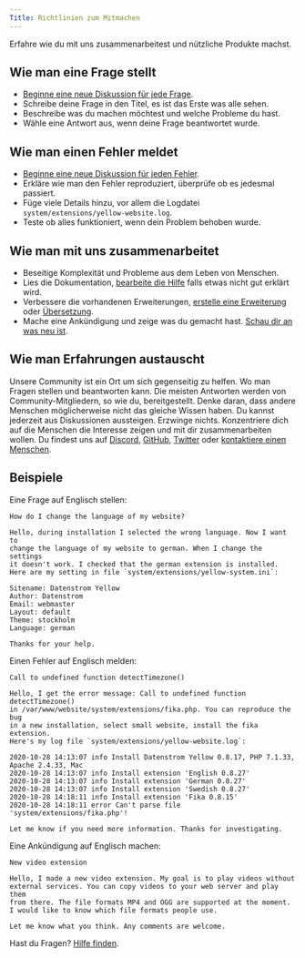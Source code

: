 ```yaml
---
Title: Richtlinien zum Mitmachen
---
```

Erfahre wie du mit uns zusammenarbeitest und nützliche Produkte machst.

## Wie man eine Frage stellt

* [Beginne eine neue Diskussion für jede Frage](https://github.com/datenstrom/yellow/discussions/categories/ask-a-question).
* Schreibe deine Frage in den Titel, es ist das Erste was alle sehen.
* Beschreibe was du machen möchtest und welche Probleme du hast.
* Wähle eine Antwort aus, wenn deine Frage beantwortet wurde.

## Wie man einen Fehler meldet

* [Beginne eine neue Diskussion für jeden Fehler](https://github.com/datenstrom/yellow/discussions/categories/report-a-bug).
* Erkläre wie man den Fehler reproduziert, überprüfe ob es jedesmal passiert.
* Füge viele Details hinzu, vor allem die Logdatei `system/extensions/yellow-website.log`.
* Teste ob alles funktioniert, wenn dein Problem behoben wurde.

## Wie man mit uns zusammenarbeitet

* Beseitige Komplexität und Probleme aus dem Leben von Menschen.
* Lies die Dokumentation, [bearbeite die Hilfe](https://github.com/datenstrom/yellow-extensions/tree/master/source/help/README-de.md) falls etwas nicht gut erklärt wird.
* Verbessere die vorhandenen Erweiterungen, [erstelle eine Erweiterung](https://github.com/datenstrom/yellow-extensions/tree/master/source/publish/README-de.md) oder [Übersetzung](https://github.com/datenstrom/yellow/discussions/522).
* Mache eine Ankündigung und zeige was du gemacht hast. [Schau dir an was neu ist](https://github.com/datenstrom/yellow/discussions/categories/see-what-s-new).

## Wie man Erfahrungen austauscht

Unsere Community ist ein Ort um sich gegenseitig zu helfen. Wo man Fragen stellen und beantworten kann. Die meisten Antworten werden von Community-Mitgliedern, so wie du, bereitgestellt. Denke daran, dass andere Menschen möglicherweise nicht das gleiche Wissen haben. Du kannst jederzeit aus Diskussionen aussteigen. Erzwinge nichts. Konzentriere dich auf die Menschen die Interesse zeigen und mit dir zusammenarbeiten wollen. Du findest uns auf [Discord](https://discord.gg/NYvTETsHS9), [GitHub](https://github.com/datenstrom), [Twitter](https://twitter.com/datenstromnews) oder [kontaktiere einen Menschen](https://datenstrom.se/de/contact/).

## Beispiele

Eine Frage auf Englisch stellen:

```
How do I change the language of my website?

Hello, during installation I selected the wrong language. Now I want to 
change the language of my website to german. When I change the settings 
it doesn't work. I checked that the german extension is installed. 
Here are my setting in file `system/extensions/yellow-system.ini`:

Sitename: Datenstrom Yellow
Author: Datenstrom
Email: webmaster
Layout: default
Theme: stockholm
Language: german

Thanks for your help.
```

Einen Fehler auf Englisch melden:

```
Call to undefined function detectTimezone()

Hello, I get the error message: Call to undefined function detectTimezone() 
in /var/www/website/system/extensions/fika.php. You can reproduce the bug 
in a new installation, select small website, install the fika extension. 
Here's my log file `system/extensions/yellow-website.log`:

2020-10-28 14:13:07 info Install Datenstrom Yellow 0.8.17, PHP 7.1.33, Apache 2.4.33, Mac
2020-10-28 14:13:07 info Install extension 'English 0.8.27'
2020-10-28 14:13:07 info Install extension 'German 0.8.27'
2020-10-28 14:13:07 info Install extension 'Swedish 0.8.27'
2020-10-28 14:18:11 info Install extension 'Fika 0.8.15'
2020-10-28 14:18:11 error Can't parse file 'system/extensions/fika.php'!

Let me know if you need more information. Thanks for investigating.
```

Eine Ankündigung auf Englisch machen:

```
New video extension

Hello, I made a new video extension. My goal is to play videos without 
external services. You can copy videos to your web server and play them 
from there. The file formats MP4 and OGG are supported at the moment. 
I would like to know which file formats people use.

Let me know what you think. Any comments are welcome.
```

Hast du Fragen? [Hilfe finden](.).

